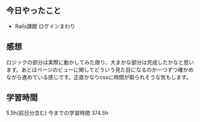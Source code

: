 ## 今日やったこと
- Rails課題 ログインまわり

## 感想
ロジックの部分は実際に動かしてみた限り、大まかな部分は完成したかなと思います。あとはページのビューに関してどういう見た目になるのか一つずつ確かめながら進めている感じです。正直かなりcssに時間が取られそうな気もします。

## 学習時間
5.5h(前日分含む) 今までの学習時間 374.5h
